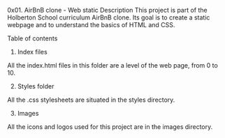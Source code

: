 0x01. AirBnB clone - Web static
Description
This project is part of the Holberton School curriculum AirBnB clone. Its goal is to create a static webpage and to understand the basics of HTML and CSS.

Table of contents
1. Index files

All the index.html files in this folder are a level of the web page, from 0 to 10.

2. Styles folder

All the .css stylesheets are situated in the styles directory.

3. Images

All the icons and logos used for this project are in the images directory.
